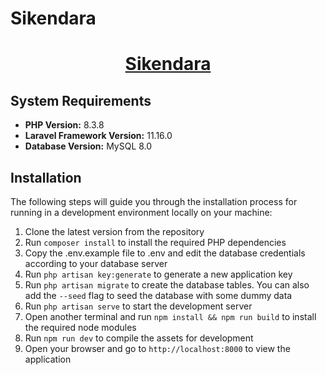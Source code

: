 # Sikendara

<p align="center">
  <a href="https://github.com/taufikhdyt01/sikendara">
    <h1 align="center" style="color: #4B47FF">Sikendara</h1>
  </a>
</p>

## System Requirements

-   **PHP Version:** 8.3.8
-   **Laravel Framework Version:** 11.16.0
-   **Database Version:** MySQL 8.0

## Installation

The following steps will guide you through the installation process for running in a development environment locally on your machine:

1. Clone the latest version from the repository
2. Run `composer install` to install the required PHP dependencies
3. Copy the .env.example file to .env and edit the database credentials according to your database server
4. Run `php artisan key:generate` to generate a new application key
5. Run `php artisan migrate` to create the database tables. You can also add the `--seed` flag to seed the database with some dummy data
6. Run `php artisan serve` to start the development server
7. Open another terminal and run `npm install && npm run build` to install the required node modules
8. Run `npm run dev` to compile the assets for development
9. Open your browser and go to `http://localhost:8000` to view the application
